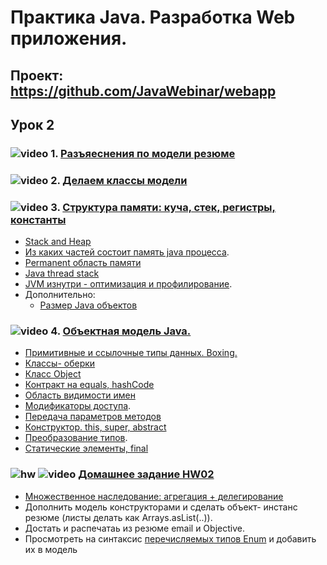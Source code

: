 Практика Java. Разработка Web приложения.
===============================

## Проект: https://github.com/JavaWebinar/webapp

## Урок 2

### ![video](https://cloud.githubusercontent.com/assets/13649199/13672715/06dbc6ce-e6e7-11e5-81a9-04fbddb9e488.png) 1. <a href="https://drive.google.com/open?id=0B9Ye2auQ_NsFS09TQ3dENHh3ZEE">Разъяеснения по модели резюме</a>

### ![video](https://cloud.githubusercontent.com/assets/13649199/13672715/06dbc6ce-e6e7-11e5-81a9-04fbddb9e488.png) 2. <a href="https://drive.google.com/open?id=0B9Ye2auQ_NsFdF8zU1ZGRzFMVWs">Делаем классы модели</a>

### ![video](https://cloud.githubusercontent.com/assets/13649199/13672715/06dbc6ce-e6e7-11e5-81a9-04fbddb9e488.png) 3. <a href="https://drive.google.com/open?id=0B9Ye2auQ_NsFNkJ0MnlhWjBBV1U">Структура памяти: куча, стек, регистры, константы</a>
  - <a href="http://stackoverflow.com/questions/79923/what-and-where-are-the-stack-and-heap#24171266">Stack and Heap</a>
  - <a href="http://habrahabr.ru/post/117274/">Из каких частей состоит память java процесса</a>.
  - <a href="http://www.javaspecialist.ru/2011/04/permanent.html">Permanent область памяти</a>
  - <a href="http://www.javaspecialist.ru/2011/04/java-thread-stack.html">Java thread stack </a>
  - <a href="http://www.slideshare.net/kslisenko/jvm-35760825">JVM изнутри - оптимизация и профилирование</a>.
  - Дополнительно:
    - <a href="http://habrahabr.ru/post/134102/">Размер Java объектов</a>

### ![video](https://cloud.githubusercontent.com/assets/13649199/13672715/06dbc6ce-e6e7-11e5-81a9-04fbddb9e488.png) 4. <a href="https://drive.google.com/open?id=0B9Ye2auQ_NsFbTVKcjB3NUlvb00">Объектная модель Java.</a>
  - <a href="http://www.intuit.ru/studies/courses/16/16/lecture/27111?page=2">Примитивные и ссылочные типы данных. Boxing.</a>
  - <a href="http://www.intuit.ru/studies/courses/16/16/lecture/27129?page=2">Классы- оберки</a>
  - <a href="http://www.intuit.ru/studies/courses/16/16/lecture/27129?page=1">Класс Object</a>
  - <a href="http://www.intuit.ru/studies/courses/16/16/lecture/27111?page=4">Контракт на equals, hashCode</a>
  - <a href="http://www.intuit.ru/studies/courses/16/16/lecture/27113?page=3">Область видимости имен</a>
  - <a href="http://www.intuit.ru/studies/courses/16/16/lecture/27115">Модификаторы доступа</a>.
  - <a href="http://www.intuit.ru/studies/courses/16/16/lecture/27115?page=4#sect14">Передача параметров методов</a>
  - <a href="http://www.intuit.ru/studies/courses/16/16/lecture/27119?page=2">Конструктор. this, super, abstract</a>
  - <a href="http://www.intuit.ru/studies/courses/16/16/lecture/27117">Преобразование типов</a>.
  - <a href="http://www.intuit.ru/studies/courses/16/16/lecture/27119?page=1">Статические элементы, final</a>

### ![hw](https://cloud.githubusercontent.com/assets/13649199/13672719/09593080-e6e7-11e5-81d1-5cb629c438ca.png)  ![video](https://cloud.githubusercontent.com/assets/13649199/13672715/06dbc6ce-e6e7-11e5-81a9-04fbddb9e488.png) <a href="https://drive.google.com/open?id=0B9Ye2auQ_NsFXzR6MGcwVDV4Q0E">Домашнее задание HW02</a>
  - <a href="http://citforum.ru/programming/oop_rsis/glava2_1_10.shtml">Множественное наследование: агрегация + делегирование</a>
  - Дополнить модель конструкторами и сделать объект- инстанс резюме (листы делать как Arrays.asList(..)).
  - Достать и распечатаь из резюме email и Objective.
  - Просмотреть на синтаксис <a href="http://easy-code.ru/lesson/enum-types-java">перечисляемых типов Enum</a> и добавить их в модель

